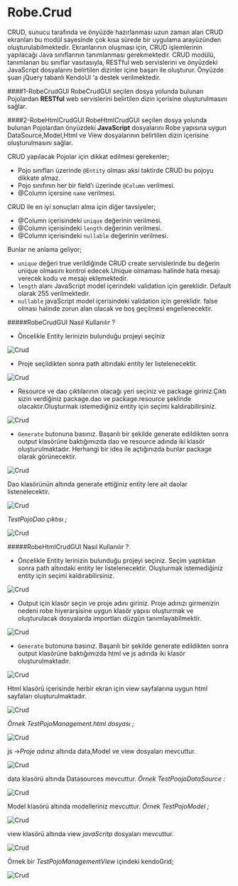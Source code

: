 # Robe.Crud

CRUD, sunucu tarafında ve önyüzde hazırlanması uzun zaman alan CRUD ekranları bu modül sayesinde çok kısa sürede bir uygulama arayüzünden oluşturulabilmektedir. Ekranlarının oluşması için, CRUD işlemlerinin yapılacağı Java sınıflarının tanımlanması gerekmektedir. CRUD modülü, tanımlanan bu sınıflar vasıtasıyla, RESTful web servislerini ve önyüzdeki JavaScript dosyalarını belirtilen dizinler içine başarı ile oluşturur. Önyüzde şuan jQuery tabanlı KendoUI ‘a destek verilmektedir.

####1-RobeCrudGUI
RobeCrudGUI seçilen dosya yolunda bulunan Pojolardan **RESTful** web servislerini belirtilen dizin içerisine oluşturulmasını sağlar.

####2-RobeHtmlCrudGUI
RobeHtmlCrudGUI seçilen dosya yolunda bulunan Pojolardan önyüzdeki **JavaScript** dosyalarını Robe yapısına uygun DataSource,Model,Html ve View dosyalarının belirtilen dizin içerisine oluşturulmasını sağlar.

CRUD yapılacak Pojolar için dikkat edilmesi gerekenler;

* Pojo sınıfları üzerinde `@Entity` olması aksi taktirde CRUD bu pojoyu dikkate almaz.
* Pojo sınıfının her bir field’ı üzerinde `@Column` verilmesi.
* @Column içersine  `name` verilmesi.

CRUD ile en iyi sonuçları alma için diğer tavsiyeler;

* @Column içerisindeki `unique` değerinin verilmesi.
* @Column içerisindeki `length` değerinin verilmesi. 
* @Column içerisindeki `nullable` değerinin verilmesi.

Bunlar ne anlama geliyor;
* `unique` değeri true verildiğinde CRUD create servislerinde bu değerin unique olmasını kontrol edecek.Unique olmaması halinde hata mesajı verecek kodu ve mesajı eklemektedir.
* `length` alanı JavaScript model içerindeki validation için gereklidir. Default olarak 255 verilmektedir.
* `nullable` javaScript model içerisindeki validation için gereklidir. false olması halinde zorun alan olacak ve boş geçilmesi engellenecektir.

#####RobeCrudGUI Nasıl Kullanılır ?
* Öncelikle Entity lerinizin bulunduğu projeyi seçiniz


![Crud](http://goo.gl/lmIMrQ)

* Proje seçildikten sonra path altındaki entity ler listelenecektir.


![Crud](http://goo.gl/juI9iY)

* Resource ve dao çıktılarının olacağı yeri seçiniz ve package giriniz.Çıktı sizin verdiğiniz package.dao ve package.resource şeklinde olacaktır.Oluşturmak istemediğiniz entity için seçimi kaldırabilirsiniz.

![Crud](http://goo.gl/m42x0f)

* `Generate` butonuna basınız.
Başarılı bir şekilde generate edildikten sonra output klasörüne baktığımızda dao ve resource adında iki klasör oluşturulmaktadır. Herhangi bir idea ile açtığınızda bunlar package olarak görünecektir.

![Crud](http://goo.gl/J9L3NN)

Dao klasörünün altında generate ettiğiniz entity lere ait daolar listenelecektir.

![Crud](http://goo.gl/eYOk3Y)

*TestPojoDao çıktısı ;*

![Crud](http://goo.gl/KQtyUT)


#####RobeHtmlCrudGUI Nasıl Kullanılır ?

* Öncelikle Entity lerinizin bulunduğu projeyi seçiniz. Seçim yaptıktan sonra path altındaki entity ler listelenecektir. Oluşturmak istemediğiniz entity için seçimi kaldırabilirsiniz.

![Crud](http://goo.gl/juI9iY)

* Output için klasör seçin ve proje adını giriniz. Proje adınızı girmenizin nedeni robe hiyerarşisine uygun klasör yapısı oluşturmak ve oluşturulacak dosyalarda importları düzgün tanımlayabilmektir.

![Crud](http://goo.gl/SkE929)

* `Generate` butonuna basınız.
Başarılı bir şekilde generate edildikten sonra output klasörüne baktığımızda html ve js adında iki klasör oluşturulmaktadır.

![Crud](http://goo.gl/Hkx8UI)

Html klasörü içerisinde herbir ekran için view sayfalarına uygun html sayfaları oluşturulmaktadır.

![Crud](http://goo.gl/szWDfQ)

*Örnek TestPojoManagement.html dosyası ;*

![Crud](http://goo.gl/S62WGX)

js ->*Proje adınız* altında data,Model ve view dosyaları mevcuttur.

![Crud](http://goo.gl/ZNpd3V)

data klasörü altında Datasources mevcuttur. *Örnek TestPoojoDataSource :*

![Crud](http://goo.gl/K8gFPK)

Model klasörü altında modelleriniz mevcuttur. *Örnek TestPojoModel ;*

![Crud](http://goo.gl/unRKTJ)

view klasörü altında view *javaScritp* dosyaları mevcuttur.

![Crud](http://goo.gl/7kt80F)

Örnek bir *TestPojoManagementView* içindeki kendoGrid;

![Crud](http://goo.gl/AD1C0n)


